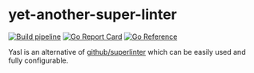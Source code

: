 # yet-another-super-linter

[![Build pipeline](https://github.com/gitizy/yet-another-super-linter/actions/workflows/docker-build.yml/badge.svg)](https://github.com/gitizy/yet-another-super-linter/actions/workflows/docker-build.yml)
[![Go Report Card](https://goreportcard.com/badge/code.gitizy.dev/yasl)](https://goreportcard.com/report/code.gitizy.dev/yasl)
[![Go Reference](https://pkg.go.dev/badge/code.gitizy.dev/yasl/main.svg)](https://pkg.go.dev/code.gitizy.dev/yasl)

Yasl is an alternative of [github/superlinter](https://github.com/github/super-linter) which can be
easily used and fully configurable.
